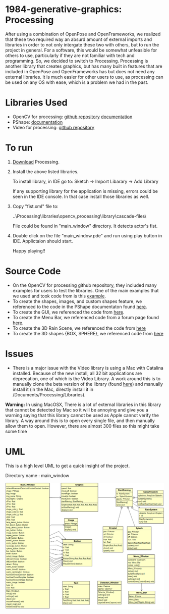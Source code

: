 # 1984-generative-graphics: Processing
After using a combination of OpenPose and OpenFrameworks, we realized that these two required way an absurd amount of external imports and libraries in order to not only intergate these two with others, but to run the project in general. For a software, this would be somewhat unfeasible for others to use, particularly if they are not familiar with tech and programming. So, we decided to switch to Processing. Processing is another library that creates graphics, but has many built in features that are included in OpenPose and OpenFrameworks has but does not need any external libraries. It is much easier for other users to use, as processing can be used on any OS with ease, which is a problem we had in the past.


# Libraries Used
- OpenCV for processing: [github repository](https://github.com/atduskgreg/opencv-processing) [documentation](http://atduskgreg.github.io/opencv-processing/reference/)
- PShape: [documentation](https://processing.github.io/processing-javadocs/core/processing/core/PShape.html)
- Video for processing: [github repository](https://github.com/processing/processing-video)


# To run

1. [Download](https://processing.org/download/) Processing.

2. Install the above listed libraries.

    To install library, in IDE go to: 
    Sketch -> Import Libarary -> Add Library
    
    If any supporting library for the application is missing, errors could be seen in the IDE console. In that case install those libraries as well.

3. Copy "fist.xml" file to:

    ..\Processing\libraries\opencv_processing\library\cascade-files\

    File could be found in "main_window" directory. It detects actor's fist.

4. Double click on the file "main_window.pde" and run using play button in IDE. Applictaion should start.

    Happy playing!!


# Source Code
- On the OpenCV for processing github repository, they included many examples for users to test the libraries. One of the main examples that we used and took code from is this [example](https://github.com/atduskgreg/opencv-processing/tree/master/examples/LiveCamTest).
- To create the shapes, images, and custom shapes feature, we referenced to the code in the PShape documentaton found [here](https://processing.org/tutorials/pshape/).
- To create the GUI, we referenced the code from [here](https://www.kasperkamperman.com/blog/processing-code/controlp5-library-example1/).
- To create the Menu Bar, we referenced code from a forum page found [here](https://forum.processing.org/two/discussion/12202/is-there-a-way-to-associate-a-menu-bar-with-the-sketch-frame).
- To create the 3D Rain Scene, we referenced the code from [here](https://discourse.processing.org/t/simple-3d-rain-simulation/10834)
- To create the 3D shapes {BOX, SPHERE}, we referenced code from [here](https://processing.org/examples/primitives3d.html)


# Issues
- There is a major issue with the Video library is using a Mac with Catalina installed. Because of the new install, all 32 bit applications are deprecation, one of which is the Video Library. A work around this is to manually clone the beta version of the library (found [here](https://github.com/processing/processing-video/releases/tag/r6-v2.0-beta4))
and manually install it (in the Mac, directly install it in /Documents/Processing/Libraries). 


**Warning:** In using MacOSX, There is a lot of external libraries in this library that cannot be detected by Mac so it will be annoying and give you a warning saying that this library cannot be used as Apple cannot verify the library. A way around this is to open every single file, and then manually allow them to open. However, there are almost 300 files so this might take some time


# UML 

This is a high level UML to get a quick insight of the project.

Directory name : main_window

![1984GenerativeGrpahicsProjectUML](main_windowUML.png "main_windowUML")
